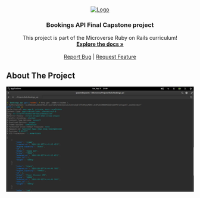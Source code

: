 <!-- PROJECT LOGO -->
<br />
<p align="center">
  <a href="https://github.com/Qoosim/Bookings_API">
    <img src="https://raw.githubusercontent.com/euqueme/toy-app/master/app/assets/images/mLogo.png" alt="Logo" width="80" height="80">
  </a>

  <h3 align="center">Bookings API Final Capstone project</h3>

  <p align="center">
    This project is part of the Microverse Ruby on Rails curriculum!
    <br />
    <a href="https://github.com/Qoosim/Bookings_API"><strong>Explore the docs »</strong></a>
    <br />
    <br />
    <a href="https://github.com/Qoosim/Bookings_API/issues">Report Bug</a>
    |
    <a href="https://github.com/Bookings/Bookings_API/issues">Request Feature</a>
  </p>
</p>

<!-- About the Project -->
## About The Project
![screenshot](app/assets/images/list_of_bikes.jpeg)
